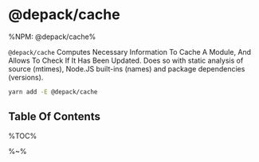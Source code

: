 # @depack/cache

%NPM: @depack/cache%

`@depack/cache` Computes Necessary Information To Cache A Module, And Allows To Check If It Has Been Updated. Does so with static analysis of source (mtimes), Node.JS built-ins (names) and package dependencies (versions).

```sh
yarn add -E @depack/cache
```

## Table Of Contents

%TOC%

%~%
